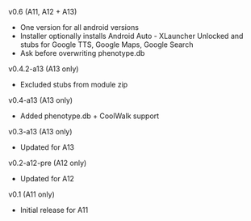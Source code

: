 v0.6 (A11, A12 + A13)

- One version for all android versions
- Installer optionally installs Android Auto - XLauncher Unlocked and stubs for Google TTS, Google Maps, Google Search
- Ask before overwriting phenotype.db

v0.4.2-a13 (A13 only)

- Excluded stubs from module zip

v0.4-a13 (A13 only)

- Added phenotype.db + CoolWalk support

v0.3-a13 (A13 only)

- Updated for A13

v0.2-a12-pre (A12 only)

- Updated for A12

v0.1 (A11 only)

- Initial release for A11